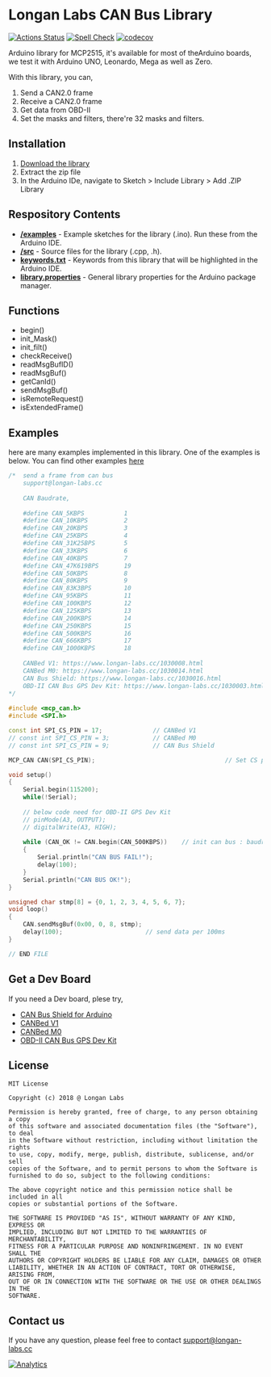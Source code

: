 # Longan Labs CAN Bus Library 

[![Actions Status](https://github.com/arduino/arduino-cli-example/workflows/test/badge.svg)](https://github.com/arduino/arduino-cli-example/actions)
[![Spell Check](https://github.com/arduino/compile-sketches/workflows/Spell%20Check/badge.svg)](https://github.com/arduino/compile-sketches/actions?workflow=Spell+Check)
[![codecov](https://codecov.io/gh/arduino/compile-sketches/branch/main/graph/badge.svg?token=Uv6f1ebMZ4)](https://codecov.io/gh/arduino/compile-sketches)

Arduino library for MCP2515, it's available for most of theArduino boards, we test it with Arduino UNO, Leonardo, Mega as well as Zero.

With this library, you can,

1. Send a CAN2.0 frame
2. Receive a CAN2.0 frame
3. Get data from OBD-II
4. Set the masks and filters, there're 32 masks and filters. 

## Installation

1. [Download the library](https://github.com/Longan-Labs/Aruino_CAN_BUS_MCP2515/archive/refs/heads/master.zip)
2. Extract the zip file
3. In the Arduino IDe, navigate to Sketch > Include Library > Add .ZIP Library

## Respository Contents

* [**/examples**](./examples) - Example sketches for the library (.ino). Run these from the Arduino IDE.
* [**/src**](./src) - Source files for the library (.cpp, .h).
* [**keywords.txt**](./keywords.txt) - Keywords from this library that will be highlighted in the Arduino IDE.
* [**library.properties**](./library.properties) - General library properties for the Arduino package manager.

## Functions

- begin()
- init_Mask()
- init_filt()
- checkReceive()
- readMsgBufID()
- readMsgBuf()
- getCanId()
- sendMsgBuf()
- isRemoteRequest()
- isExtendedFrame()

## Examples

here are many examples implemented in this library. One of the examples is below. You can find other examples [here](./examples)

```Cpp
/*  send a frame from can bus
    support@longan-labs.cc
    
    CAN Baudrate,
    
    #define CAN_5KBPS           1
    #define CAN_10KBPS          2
    #define CAN_20KBPS          3
    #define CAN_25KBPS          4 
    #define CAN_31K25BPS        5
    #define CAN_33KBPS          6
    #define CAN_40KBPS          7
    #define CAN_47K619BPS       19
    #define CAN_50KBPS          8
    #define CAN_80KBPS          9
    #define CAN_83K3BPS         10
    #define CAN_95KBPS          11
    #define CAN_100KBPS         12
    #define CAN_125KBPS         13
    #define CAN_200KBPS         14
    #define CAN_250KBPS         15
    #define CAN_500KBPS         16
    #define CAN_666KBPS         17
    #define CAN_1000KBPS        18
    
    CANBed V1: https://www.longan-labs.cc/1030008.html
    CANBed M0: https://www.longan-labs.cc/1030014.html
    CAN Bus Shield: https://www.longan-labs.cc/1030016.html
    OBD-II CAN Bus GPS Dev Kit: https://www.longan-labs.cc/1030003.html
*/
   
#include <mcp_can.h>
#include <SPI.h>

const int SPI_CS_PIN = 17;              // CANBed V1
// const int SPI_CS_PIN = 3;            // CANBed M0
// const int SPI_CS_PIN = 9;            // CAN Bus Shield

MCP_CAN CAN(SPI_CS_PIN);                                    // Set CS pin

void setup()
{
    Serial.begin(115200);
    while(!Serial);
    
    // below code need for OBD-II GPS Dev Kit
    // pinMode(A3, OUTPUT);
    // digitalWrite(A3, HIGH);
    
    while (CAN_OK != CAN.begin(CAN_500KBPS))    // init can bus : baudrate = 500k
    {
        Serial.println("CAN BUS FAIL!");
        delay(100);
    }
    Serial.println("CAN BUS OK!");
}

unsigned char stmp[8] = {0, 1, 2, 3, 4, 5, 6, 7};
void loop()
{
    CAN.sendMsgBuf(0x00, 0, 8, stmp);
    delay(100);                       // send data per 100ms
}

// END FILE
```

## Get a Dev Board

If you need a Dev board, plese try,

- [CAN Bus Shield for Arduino](https://www.longan-labs.cc/1030016.html)
- [CANBed V1](https://www.longan-labs.cc/1030008.html)
- [CANBed M0](https://www.longan-labs.cc/1030014.html)
- [OBD-II CAN Bus GPS Dev Kit](https://www.longan-labs.cc/1030003.html)

## License

```
MIT License

Copyright (c) 2018 @ Longan Labs

Permission is hereby granted, free of charge, to any person obtaining a copy
of this software and associated documentation files (the "Software"), to deal
in the Software without restriction, including without limitation the rights
to use, copy, modify, merge, publish, distribute, sublicense, and/or sell
copies of the Software, and to permit persons to whom the Software is
furnished to do so, subject to the following conditions:

The above copyright notice and this permission notice shall be included in all
copies or substantial portions of the Software.

THE SOFTWARE IS PROVIDED "AS IS", WITHOUT WARRANTY OF ANY KIND, EXPRESS OR
IMPLIED, INCLUDING BUT NOT LIMITED TO THE WARRANTIES OF MERCHANTABILITY,
FITNESS FOR A PARTICULAR PURPOSE AND NONINFRINGEMENT. IN NO EVENT SHALL THE
AUTHORS OR COPYRIGHT HOLDERS BE LIABLE FOR ANY CLAIM, DAMAGES OR OTHER
LIABILITY, WHETHER IN AN ACTION OF CONTRACT, TORT OR OTHERWISE, ARISING FROM,
OUT OF OR IN CONNECTION WITH THE SOFTWARE OR THE USE OR OTHER DEALINGS IN THE
SOFTWARE.
```

## Contact us

If you have any question, please feel free to contact [support@longan-labs.cc](support@longan-labs.cc)


[![Analytics](https://ga-beacon.appspot.com/UA-101965714-1/Longan_CANFD)](https://github.com/igrigorik/ga-beacon)
